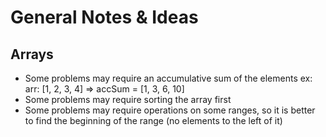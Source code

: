 # General Notes & Ideas

## Arrays

- Some problems may require an accumulative sum of the elements ex: arr: [1, 2, 3, 4] => accSum = [1, 3, 6, 10]
- Some problems may require sorting the array first
- Some problems may require operations on some ranges, so it is better to find the beginning of the range 
  (no elements to the left of it)